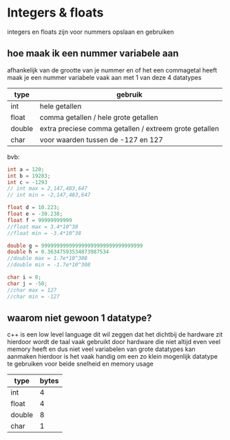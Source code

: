 # Integers & floats
integers en floats zijn voor nummers opslaan en gebruiken

## hoe maak ik een nummer variabele aan
afhankelijk van de grootte van je nummer en of het een commagetal heeft maak je een nummer variabele vaak aan met 1 van deze 4 datatypes

| type | gebruik|
|--------|------|
| int    | hele getallen    |
| float    | comma getallen / hele grote getallen    |
| double    | extra preciese comma getallen / extreem grote getallen    |
| char    | voor waarden tussen de -127 en 127    |

bvb:
```c++
int a = 120;
int b = 19283;
int c = -1293
// int max = 2,147,483,647 
// int min = -2,147,483,647 

float d = 10.223;
float e = -30.238;
float f = 99999999999
//float max = 3.4*10^38
//float min = -3.4*10^38

double g = 999999999999999999999999999999999
double h = 0.36347593534873987534
//double max = 1.7e*10^308
//double min = -1.7e*10^308

char i = 8;
char j = -50;
//char max = 127 
//char min = -127 
```

## waarom niet gewoon 1 datatype?
c++ is een low level language dit wil zeggen dat het dichtbij de hardware zit  
hierdoor wordt de taal vaak gebruikt door hardware die niet altijd even veel memory heeft en dus niet veel variabelen van grote datatypes kan aanmaken
hierdoor is het vaak handig om een zo klein mogenlijk datatype te gebruiken voor beide snelheid en memory usage

| type | bytes|
|--------|------|
| int    | 4    |
| float  | 4    |
| double | 8    |
| char   | 1    |